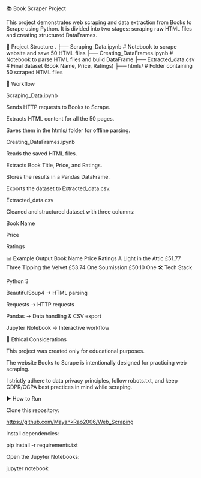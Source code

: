 📚 Book Scraper Project

This project demonstrates web scraping and data extraction from Books to Scrape
 using Python.
It is divided into two stages: scraping raw HTML files and creating structured DataFrames.

📂 Project Structure
.
├── Scraping_Data.ipynb        # Notebook to scrape website and save 50 HTML files
├── Creating_DataFrames.ipynb  # Notebook to parse HTML files and build DataFrame
├── Extracted_data.csv         # Final dataset (Book Name, Price, Ratings)
├── htmls/                     # Folder containing 50 scraped HTML files

🚀 Workflow

Scraping_Data.ipynb

Sends HTTP requests to Books to Scrape.

Extracts HTML content for all the 50 pages.

Saves them in the htmls/ folder for offline parsing.

Creating_DataFrames.ipynb

Reads the saved HTML files.

Extracts Book Title, Price, and Ratings.

Stores the results in a Pandas DataFrame.

Exports the dataset to Extracted_data.csv.

Extracted_data.csv

Cleaned and structured dataset with three columns:

Book Name

Price

Ratings

📊 Example Output
Book Name	Price	Ratings
A Light in the Attic	£51.77	Three
Tipping the Velvet	£53.74	One
Soumission	£50.10	One
🛠️ Tech Stack

Python 3

BeautifulSoup4 → HTML parsing

Requests → HTTP requests

Pandas → Data handling & CSV export

Jupyter Notebook → Interactive workflow

📜 Ethical Considerations

This project was created only for educational purposes.

The website Books to Scrape is intentionally designed for practicing web scraping.

I strictly adhere to data privacy principles, follow robots.txt, and keep GDPR/CCPA best practices in mind while scraping.

▶️ How to Run

Clone this repository:

https://github.com/MayankRao2006/Web_Scraping


Install dependencies:

pip install -r requirements.txt


Open the Jupyter Notebooks:

jupyter notebook

